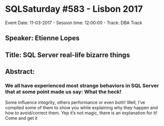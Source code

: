 # SQLSaturday #583 - Lisbon 2017
Event Date: 11-03-2017 - Session time: 12:00:00 - Track: DBA Track
## Speaker: Etienne Lopes
## Title: SQL Server real-life bizarre things
## Abstract:
### We all have experienced most strange behaviors in SQL Server that at some point made us say: What the heck! 
Some influence integrity, others performance or even both!
Well, I’ve compiled some of them to show you while explaining why they happen and how to avoid/correct them. 
Yep it’s not magic, there is an explanation for it! Come and get it 
